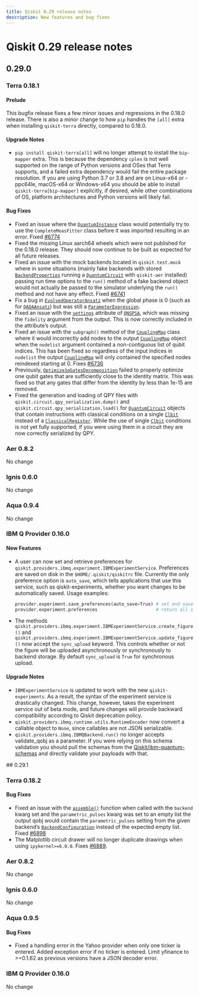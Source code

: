 ```yaml
---
title: Qiskit 0.29 release notes
description: New features and bug fixes
---
```


# Qiskit 0.29 release notes

## 0.29.0

<span id="terra-0-18-1" />

<span id="release-notes-0-18-1" />

### Terra 0.18.1

<span id="release-notes-0-18-1-prelude" />

<span id="id233" />

#### Prelude

This bugfix release fixes a few minor issues and regressions in the 0.18.0 release. There is also a minor change to how `pip` handles the `[all]` extra when installing `qiskit-terra` directly, compared to 0.18.0.

<span id="release-notes-0-18-1-upgrade-notes" />

<span id="id234" />

#### Upgrade Notes

*   `pip install qiskit-terra[all]` will no longer attempt to install the `bip-mapper` extra. This is because the dependency `cplex` is not well supported on the range of Python versions and OSes that Terra supports, and a failed extra dependency would fail the entire package resolution. If you are using Python 3.7 or 3.8 and are on Linux-x64 or -ppc64le, macOS-x64 or Windows-x64 you should be able to install `qiskit-terra[bip-mapper]` explicitly, if desired, while other combinations of OS, platform architectures and Python versions will likely fail.

<span id="release-notes-0-18-1-bug-fixes" />

<span id="id235" />

#### Bug Fixes

*   Fixed an issue where the [`QuantumInstance`](qiskit.utils.QuantumInstance "qiskit.utils.QuantumInstance") class would potentially try to use the `CompleteMeasFitter` class before it was imported resulting in an error. Fixed [#6774](https://github.com/Qiskit/qiskit-terra/issues/6774)
*   Fixed the missing Linux aarch64 wheels which were not published for the 0.18.0 release. They should now continue to be built as expected for all future releases.
*   Fixed an issue with the mock backends located in `qiskit.test.mock` where in some situations (mainly fake backends with stored [`BackendProperties`](qiskit.providers.models.BackendProperties "qiskit.providers.models.BackendProperties") running a [`QuantumCircuit`](qiskit.circuit.QuantumCircuit "qiskit.circuit.QuantumCircuit") with `qiskit-aer` installed) passing run time options to the `run()` method of a fake backend object would not actually be passed to the simulator underlying the `run()` method and not have any effect. Fixed [#6741](https://github.com/Qiskit/qiskit-terra/issues/6741)
*   Fix a bug in [`EvolvedOperatorAnsatz`](qiskit.circuit.library.EvolvedOperatorAnsatz "qiskit.circuit.library.EvolvedOperatorAnsatz") when the global phase is 0 (such as for [`QAOAAnsatz`](qiskit.circuit.library.QAOAAnsatz "qiskit.circuit.library.QAOAAnsatz")) but was still a [`ParameterExpression`](qiskit.circuit.ParameterExpression "qiskit.circuit.ParameterExpression").
*   Fixed an issue with the [`settings`](qiskit.algorithms.optimizers.QNSPSA#settings "qiskit.algorithms.optimizers.QNSPSA.settings") attribute of [`QNSPSA`](qiskit.algorithms.optimizers.QNSPSA "qiskit.algorithms.optimizers.QNSPSA"), which was missing the `fidelity` argument from the output. This is now correctly included in the attribute’s output.
*   Fixed an issue with the `subgraph()` method of the [`CouplingMap`](qiskit.transpiler.CouplingMap "qiskit.transpiler.CouplingMap") class where it would incorrectly add nodes to the output [`CouplingMap`](qiskit.transpiler.CouplingMap "qiskit.transpiler.CouplingMap") object when the `nodelist` argument contained a non-contiguous list of qubit indices. This has been fixed so regardless of the input indices in `nodelist` the output [`CouplingMap`](qiskit.transpiler.CouplingMap "qiskit.transpiler.CouplingMap") will only contained the specified nodes reindexed starting at 0. Fixes [#6736](https://github.com/Qiskit/qiskit-terra/issues/6736)
*   Previously, [`Optimize1qGatesDecomposition`](qiskit.transpiler.passes.Optimize1qGatesDecomposition "qiskit.transpiler.passes.Optimize1qGatesDecomposition") failed to properly optimize one qubit gates that are sufficiently close to the identity matrix. This was fixed so that any gates that differ from the identity by less than 1e-15 are removed.
*   Fixed the generation and loading of QPY files with `qiskit.circuit.qpy_serialization.dump()` and `qiskit.circuit.qpy_serialization.load()` for [`QuantumCircuit`](qiskit.circuit.QuantumCircuit "qiskit.circuit.QuantumCircuit") objects that contain instructions with classical conditions on a single [`Clbit`](qiskit.circuit.Clbit "qiskit.circuit.Clbit") instead of a [`ClassicalRegister`](qiskit.circuit.ClassicalRegister "qiskit.circuit.ClassicalRegister"). While the use of single [`Clbit`](qiskit.circuit.Clbit "qiskit.circuit.Clbit") conditions is not yet fully supported, if you were using them in a circuit they are now correctly serialized by QPY.

<span id="id236" />

### Aer 0.8.2

No change

<span id="id237" />

### Ignis 0.6.0

No change

<span id="aqua-0-9-4" />

### Aqua 0.9.4

No change

<span id="release-notes-ibmq-0-16-0" />

<span id="id238" />

### IBM Q Provider 0.16.0

<span id="release-notes-ibmq-0-16-0-new-features" />

<span id="id239" />

#### New Features

*   A user can now set and retrieve preferences for `qiskit.providers.ibmq.experiment.IBMExperimentService`. Preferences are saved on disk in the `$HOME/.qiskit/qiskitrc` file. Currently the only preference option is `auto_save`, which tells applications that use this service, such as qiskit-experiments, whether you want changes to be automatically saved. Usage examples:

    ```python
    provider.experiment.save_preferences(auto_save=True) # set and save preferences
    provider.experiment.preferences                      # return all saved preferences
    ```

*   The methods `qiskit.providers.ibmq.experiment.IBMExperimentService.create_figure()` and `qiskit.providers.ibmq.experiment.IBMExperimentService.update_figure()` now accept the `sync_upload` keyword. This controls whether or not the figure will be uploaded asynchronously or synchronously to backend storage. By default `sync_upload` is `True` for synchronous upload.

<span id="release-notes-ibmq-0-16-0-upgrade-notes" />

<span id="id240" />

#### Upgrade Notes

*   `IBMExperimentService` is updated to work with the new `qiskit-experiments`. As a result, the syntax of the experiment service is drastically changed. This change, however, takes the experiment service out of beta mode, and future changes will provide backward compatibility according to Qiskit deprecation policy.
*   `qiskit.providers.ibmq.runtime.utils.RuntimeEncoder` now convert a callable object to `None`, since callables are not JSON serializable.
*   `qiskit.providers.ibmq.IBMQBackend.run()` no longer accepts validate\_qobj as a parameter. If you were relying on this schema validation you should pull the schemas from the [Qiskit/ibm-quantum-schemas](https://github.com/Qiskit/ibm-quantum-schemas) and directly validate your payloads with that.

<span id="qiskit-0-28-0" />
## 0.29.1

<span id="release-notes-0-18-2" />

<span id="id227" />

### Terra 0.18.2

<span id="release-notes-0-18-2-bug-fixes" />

<span id="id228" />

#### Bug Fixes

*   Fixed an issue with the [`assemble()`](compiler#qiskit.compiler.assemble "qiskit.compiler.assemble") function when called with the `backend` kwarg set and the `parametric_pulses` kwarg was set to an empty list the output qobj would contain the `parametric_pulses` setting from the given backend’s [`BackendConfiguration`](qiskit.providers.models.BackendConfiguration "qiskit.providers.models.BackendConfiguration") instead of the expected empty list. Fixed [#6898](https://github.com/Qiskit/qiskit-terra/issues/6898)
*   The Matplotlib circuit drawer will no longer duplicate drawings when using `ipykernel>=6.0.0`. Fixes [#6889](https://github.com/Qiskit/qiskit-terra/issues/6889).

<span id="aer-0-8-2" />

### Aer 0.8.2

No change

<span id="id229" />

### Ignis 0.6.0

No change

<span id="release-notes-aqua-0-9-5" />

<span id="id230" />

### Aqua 0.9.5

<span id="release-notes-aqua-0-9-5-bug-fixes" />

<span id="id231" />

#### Bug Fixes

*   Fixed a handling error in the Yahoo provider when only one ticker is entered. Added exception error if no ticker is entered. Limit yfinance to >=0.1.62 as previous versions have a JSON decoder error.

<span id="id232" />

### IBM Q Provider 0.16.0

No change

<span id="qiskit-0-29-0" />
